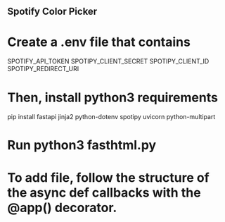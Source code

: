 ## Spotify Color Picker

# Create a .env file that contains

SPOTIFY_API_TOKEN
SPOTIPY_CLIENT_SECRET
SPOTIPY_CLIENT_ID
SPOTIPY_REDIRECT_URI

# Then, install python3 requirements
pip install fastapi jinja2 python-dotenv spotipy uvicorn python-multipart

# Run python3 fasthtml.py

# To add file, follow the structure of the async def callbacks with the @app() decorator.